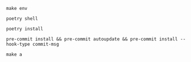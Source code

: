 ```shell
make env
```

```shell
poetry shell
```

```shell
poetry install
```

```shell
pre-commit install && pre-commit autoupdate && pre-commit install --hook-type commit-msg
```

```shell
make a
```